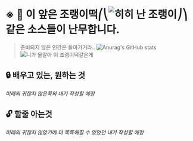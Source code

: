 # ※ 🚨 이 앞은 조랭이떡⎛⎝![히히 난 조랭이](https://cdn.discordapp.com/emojis/768100761812205579.png?v=1)⎠⎞같은 소스들이 난무합니다.

> 준비되지 않은 인간은 돌아가거라..
![Anurag's GitHub stats](https://github-readme-stats.vercel.app/api?username=PleahMaCaka&show_icons=true&theme=dark)
![니가 몰알아 이 조랭이떡같은게](https://cdn.discordapp.com/attachments/537578464153174016/842100056940478494/21411ua361l143q9xw1q.png)

## 🔒 배우고 있는, 원하는 것

*미래의 귀찮지 않은쪽의 내가 작성할 예정*

## 🔓 할줄 아는것

*미래의 귀찮지 않았기에 더 똑똑해질 수 있었던 내가 작성할 예정*


